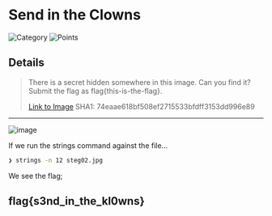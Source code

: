 # Send in the Clowns
![Category](http://img.shields.io/badge/Category-Steganography-orange?style=for-the-badge) ![Points](http://img.shields.io/badge/Points-10-brightgreen?style=for-the-badge)

## Details

> There is a secret hidden somewhere in this image. Can you find it? Submit the flag as flag{this-is-the-flag}.
> 
> [Link to Image](https://tinyurl.com/y9xjz7b4)
> SHA1: 74eaae618bf508ef2715533bfdff3153dd996e89
---

![image](https://user-images.githubusercontent.com/73170900/137825074-87f2d016-0ba4-4764-8526-bf297b3b8e89.png)

If we run the strings command against the file...

```bash
❯ strings -n 12 steg02.jpg
```

We see the flag;

## flag{s3nd_in_the_kl0wns}
